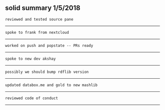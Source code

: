 solid summary 1/5/2018
---
    reviewed and tested source pane
---
    spoke to frank from nextcloud
---
    worked on push and popstate -- PRs ready
---
    spoke to new dev akshay
---
    possibly we should bump rdflib version
---
    updated databox.me and gold to new mashlib
---
    reviewed code of conduct
---
